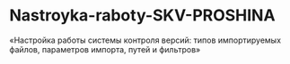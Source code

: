 # Nastroyka-raboty-SKV-PROSHINA
«Настройка работы системы контроля версий: типов импортируемых файлов, параметров импорта, путей и фильтров»
